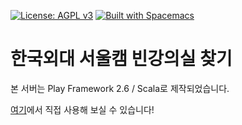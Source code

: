 [![License: AGPL v3](https://img.shields.io/badge/License-AGPL%20v3-blue.svg)](https://www.gnu.org/licenses/agpl-3.0)
[![Built with Spacemacs](https://cdn.rawgit.com/syl20bnr/spacemacs/442d025779da2f62fc86c2082703697714db6514/assets/spacemacs-badge.svg)](http://spacemacs.org)
# 한국외대 서울캠 빈강의실 찾기

본 서버는 Play Framework 2.6 / Scala로 제작되었습니다.



[여기](https://pf.kakao.com/_xcPVZxl)에서 직접 사용해 보실 수 있습니다!
